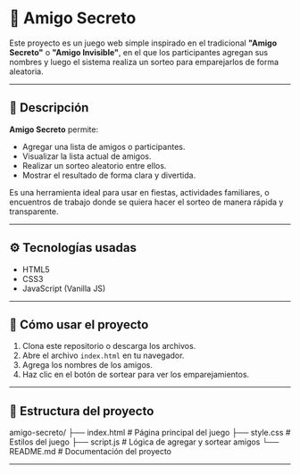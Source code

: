 # 🎁 Amigo Secreto

Este proyecto es un juego web simple inspirado en el tradicional **"Amigo Secreto"** o **"Amigo Invisible"**, en el que los participantes agregan sus nombres y luego el sistema realiza un sorteo para emparejarlos de forma aleatoria.

---

## 🧩 Descripción

**Amigo Secreto** permite:
- Agregar una lista de amigos o participantes.
- Visualizar la lista actual de amigos.
- Realizar un sorteo aleatorio entre ellos.
- Mostrar el resultado de forma clara y divertida.

Es una herramienta ideal para usar en fiestas, actividades familiares, o encuentros de trabajo donde se quiera hacer el sorteo de manera rápida y transparente.

---

## ⚙️ Tecnologías usadas

- HTML5
- CSS3
- JavaScript (Vanilla JS)

---

## 🚀 Cómo usar el proyecto

1. Clona este repositorio o descarga los archivos.
2. Abre el archivo `index.html` en tu navegador.
3. Agrega los nombres de los amigos.
4. Haz clic en el botón de sortear para ver los emparejamientos.

---

## 📁 Estructura del proyecto

amigo-secreto/
├── index.html # Página principal del juego
├── style.css # Estilos del juego
├── script.js # Lógica de agregar y sortear amigos
└── README.md # Documentación del proyecto

---

